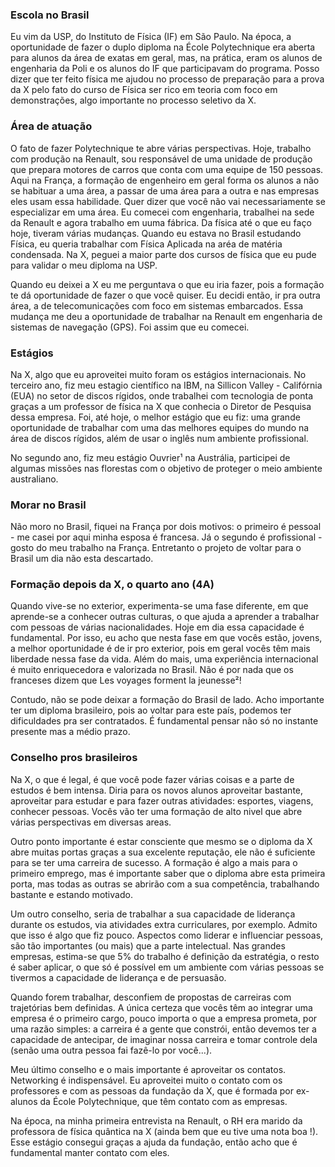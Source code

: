 ### Escola no Brasil

Eu vim da USP, do Instituto de Física (IF) em São Paulo. Na época, a oportunidade de fazer o duplo diploma na École Polytechnique era aberta para alunos da área de exatas em geral, mas, na prática, eram os alunos de engenharia da Poli e os alunos do IF que participavam do programa. Posso dizer que ter feito física me ajudou no processo de preparação para a prova da X pelo fato do curso de Física ser rico em teoria com foco em demonstrações, algo importante no processo seletivo da X.

### Área de atuação

O fato de fazer Polytechnique te abre várias perspectivas. Hoje, trabalho com produção na Renault, sou responsável de uma unidade de produção que prepara motores de carros que conta com uma equipe de 150 pessoas. Aqui na França, a formação de engenheiro em geral forma os alunos a não se habituar a uma área, a passar de uma área para a outra e nas empresas eles usam essa habilidade. Quer dizer que você não vai necessariamente se especializar em uma área. Eu comecei com engenharia, trabalhei na sede da Renault e agora trabalho em uuma fábrica. Da física até o que eu faço hoje, tiveram várias mudanças. Quando eu estava no Brasil estudando Física, eu queria trabalhar com Física Aplicada na aréa de matéria condensada. Na X, peguei a maior parte dos cursos de física que eu pude para validar o meu diploma na USP.

Quando eu deixei a X eu me perguntava o que eu iria fazer, pois a formação te dá oportunidade de fazer o que você quiser. Eu decidi então, ir pra outra área, a de telecomunicações com foco em sistemas embarcados. Essa mudança me deu a oportunidade de trabalhar na Renault em engenharia de sistemas de navegação (GPS). Foi assim que eu comecei.
 
### Estágios

Na X, algo que eu aproveitei muito foram os estágios internacionais.
No terceiro ano, fiz meu estagio científico na IBM, na Sillicon Valley - Califórnia (EUA) no setor de discos rígidos, onde trabalhei com tecnologia de ponta graças a um professor de física na X que conhecia o Diretor de Pesquisa dessa empresa. Foi, até hoje, o melhor estágio que eu fiz: uma grande oportunidade de trabalhar com uma das melhores equipes do mundo na área de discos rígidos, além de usar o inglês num ambiente profissional.

No segundo ano, fiz meu estágio Ouvrier¹ na Austrália, participei de algumas missões nas florestas com o objetivo de proteger o meio ambiente australiano.
 
### Morar no Brasil

Não moro no Brasil, fiquei na França por dois motivos: o primeiro é pessoal - me casei por aqui minha esposa é francesa. Já o segundo é profissional - gosto do meu trabalho na França. Entretanto o projeto de voltar para o Brasil um dia não esta descartado.
 
### Formação depois da X, o quarto ano (4A)

Quando vive-se no exterior, experimenta-se uma fase diferente, em que aprende-se a conhecer outras culturas, o que ajuda a aprender a trabalhar com pessoas de várias nacionalidades. Hoje em dia essa capacidade é fundamental. Por isso, eu acho que nesta fase em que vocês estão, jovens, a melhor oportunidade é de ir pro exterior, pois em geral vocês têm mais liberdade nessa fase da vida. Além do mais, uma experiência internacional é muito enriquecedora e valorizada no Brasil. Não é por nada que os franceses dizem que Les voyages forment la jeunesse²!

Contudo, não se pode deixar a formação do Brasil de lado.  Acho importante ter um diploma brasileiro, pois ao voltar para este país, podemos ter dificuldades pra ser contratados. É fundamental pensar não só no instante presente mas a médio prazo.

### Conselho pros brasileiros

Na X, o que é legal, é que você pode fazer várias coisas e a parte de estudos é bem intensa. Diria para os novos alunos aproveitar bastante, aproveitar para estudar e para fazer outras atividades: esportes, viagens, conhecer pessoas. Vocês vão ter uma formação de alto nivel que abre várias perspectivas em diversas areas.

Outro ponto importante é estar consciente que mesmo se o diploma da X abre muitas portas graças a sua excelente reputação, ele não é suficiente para se ter uma carreira de sucesso. A formação é algo a mais para o primeiro emprego, mas é importante saber que o diploma abre esta primeira porta, mas todas as outras se abrirão com a sua competência, trabalhando bastante e estando motivado.

Um outro conselho, seria de trabalhar a sua capacidade de liderança durante os estudos, via atividades extra curriculares, por exemplo. Admito que isso é algo que fiz pouco. Aspectos como liderar e influenciar pessoas, são tão importantes (ou mais) que a parte intelectual. Nas grandes empresas, estima-se que 5% do trabalho é definição da estratégia, o resto é saber aplicar, o que só é possível em um ambiente com várias pessoas se tivermos a capacidade de liderança e de persuasão.

Quando forem trabalhar, desconfiem de propostas de carreiras com trajetórias bem definidas. A única certeza que vocês têm ao integrar uma empresa é o primeiro cargo, pouco importa o que a empresa prometa, por uma razão simples:  a carreira é a gente que constrói, então devemos ter a capacidade de antecipar, de imaginar nossa carreira e tomar controle dela (senão uma outra pessoa fai fazê-lo por você...).

Meu último conselho e o mais importante é aproveitar os contatos. Networking é indispensável. Eu aproveitei muito o contato com os professores e com as pessoas da fundação da X, que é formada por ex-alunos da École Polytechnique, que têm contato com as empresas.

Na época, na minha primeira entrevista na Renault, o RH era marido da professora de física quântica na X (ainda bem que eu tive uma nota boa !). Esse estágio consegui graças a ajuda da fundação, então acho que é fundamental manter contato com eles.